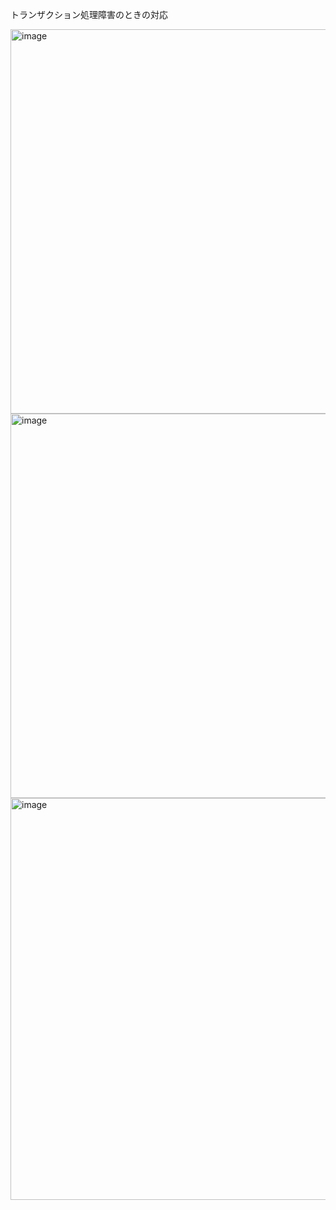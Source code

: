 トランザクション処理障害のときの対応


<img width="615" alt="image" src="https://github.com/user-attachments/assets/f7900aab-84bb-4971-95a6-7c50bb9f32e6" />


<img width="615" alt="image" src="https://github.com/user-attachments/assets/809e2c4a-e3c8-4f7b-9a57-ff2e04d596f7" />


<img width="643" alt="image" src="https://github.com/user-attachments/assets/93cb2505-1c54-4095-ab32-ebac6984e21d" />
